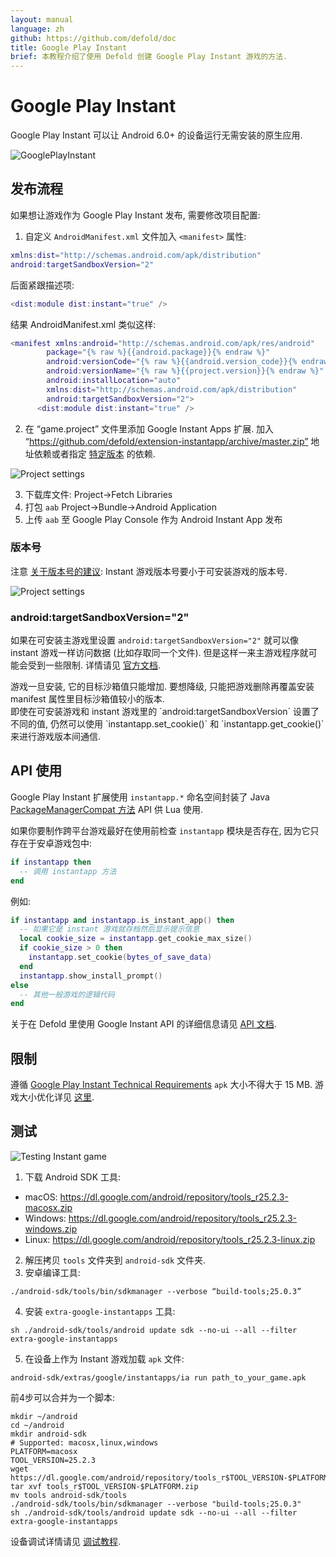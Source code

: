 ```yaml
---
layout: manual
language: zh
github: https://github.com/defold/doc
title: Google Play Instant
brief: 本教程介绍了使用 Defold 创建 Google Play Instant 游戏的方法.
---
```


# Google Play Instant

Google Play Instant 可以让 Android 6.0+ 的设备运行无需安装的原生应用.


![GooglePlayInstant](/manuals/images/gpi/gpi-try-now.png)

## 发布流程

如果想让游戏作为 Google Play Instant 发布, 需要修改项目配置:

1. 自定义 `AndroidManifest.xml` 文件加入 `<manifest>` 属性:

```lua
xmlns:dist="http://schemas.android.com/apk/distribution"
android:targetSandboxVersion="2"
```
后面紧跟描述项:
```lua
<dist:module dist:instant="true" />
```

结果 AndroidManifest.xml 类似这样:

```lua
<manifest xmlns:android="http://schemas.android.com/apk/res/android"
        package="{% raw %}{{android.package}}{% endraw %}"
        android:versionCode="{% raw %}{{android.version_code}}{% endraw %}"
        android:versionName="{% raw %}{{project.version}}{% endraw %}"
        android:installLocation="auto"
        xmlns:dist="http://schemas.android.com/apk/distribution"
        android:targetSandboxVersion="2">
      <dist:module dist:instant="true" />
```

2. 在 “game.project” 文件里添加 Google Instant Apps 扩展. 加入 “https://github.com/defold/extension-instantapp/archive/master.zip” 地址依赖或者指定 [特定版本](https://github.com/defold/extension-instantapp/releases) 的依赖.

![Project settings](/manuals/images/gpi/game_project.png)

3. 下载库文件: Project->Fetch Libraries
4. 打包 `aab` Project->Bundle->Android Application
5. 上传 `aab` 至 Google Play Console 作为 Android Instant App 发布

### 版本号
注意 [关于版本号的建议](https://developer.android.com/topic/google-play-instant/getting-started/game-instant-app#version-codes): Instant 游戏版本号要小于可安装游戏的版本号.

![Project settings](/manuals/images/gpi/version_code.png)

### android:targetSandboxVersion="2"

如果在可安装主游戏里设置 `android:targetSandboxVersion="2"` 就可以像 instant 游戏一样访问数据 (比如存取同一个文件). 但是这样一来主游戏程序就可能会受到一些限制. 详情请见 [官方文档](https://developer.android.com/guide/topics/manifest/manifest-element#targetSandboxVersion).
<div class='sidenote' markdown='1'>
游戏一旦安装, 它的目标沙箱值只能增加. 要想降级, 只能把游戏删除再覆盖安装 manifest 属性里目标沙箱值较小的版本.
</div>
即使在可安装游戏和 instant 游戏里的 `android:targetSandboxVersion` 设置了不同的值, 仍然可以使用 `instantapp.set_cookie()` 和 `instantapp.get_cookie()` 来进行游戏版本间通信.

## API 使用

Google Play Instant 扩展使用 `instantapp.*` 命名空间封装了 Java [PackageManagerCompat 方法](https://developers.google.com/android/reference/com/google/android/gms/instantapps/PackageManagerCompat) API 供 Lua 使用.

如果你要制作跨平台游戏最好在使用前检查 `instantapp` 模块是否存在, 因为它只存在于安卓游戏包中:
```lua
if instantapp then
  -- 调用 instantapp 方法
end
```
例如:

```lua
if instantapp and instantapp.is_instant_app() then
  -- 如果它是 instant 游戏就存档然后显示提示信息
  local cookie_size = instantapp.get_cookie_max_size()
  if cookie_size > 0 then
    instantapp.set_cookie(bytes_of_save_data)
  end
  instantapp.show_install_prompt()
else
  -- 其他一般游戏的逻辑代码
end
```

关于在 Defold 里使用 Google Instant API 的详细信息请见 [API 文档](https://github.com/defold/extension-instantapp/blob/master/README.md).

## 限制
遵循 [Google Play Instant Technical Requirements](https://developer.android.com/topic/google-play-instant/game-tech-requirements) `apk` 大小不得大于 15 MB. 游戏大小优化详见 [这里](extension-fbinstant/#reducing-bundle-size).

## 测试
![Testing Instant game](/manuals/images/gpi/start_instant.png)

1. 下载 Android SDK 工具:
- macOS: https://dl.google.com/android/repository/tools_r25.2.3-macosx.zip
- Windows: https://dl.google.com/android/repository/tools_r25.2.3-windows.zip
- Linux: https://dl.google.com/android/repository/tools_r25.2.3-linux.zip
2. 解压拷贝 `tools` 文件夹到 `android-sdk` 文件夹.
3. 安卓编译工具:
```console
./android-sdk/tools/bin/sdkmanager --verbose “build-tools;25.0.3”
```
4. 安装 `extra-google-instantapps` 工具:
```console
sh ./android-sdk/tools/android update sdk --no-ui --all --filter extra-google-instantapps
```
5. 在设备上作为 Instant 游戏加载 `apk` 文件:
```console
android-sdk/extras/google/instantapps/ia run path_to_your_game.apk
```

前4步可以合并为一个脚本:
```console
mkdir ~/android
cd ~/android
mkdir android-sdk
# Supported: macosx,linux,windows
PLATFORM=macosx
TOOL_VERSION=25.2.3
wget https://dl.google.com/android/repository/tools_r$TOOL_VERSION-$PLATFORM.zip
tar xvf tools_r$TOOL_VERSION-$PLATFORM.zip
mv tools android-sdk/tools
./android-sdk/tools/bin/sdkmanager --verbose "build-tools;25.0.3"
sh ./android-sdk/tools/android update sdk --no-ui --all --filter extra-google-instantapps
```

设备调试详情请见 [调试教程](/zh/manuals/debugging/#debugging_on_mobile_devices).
